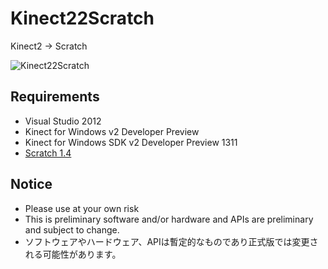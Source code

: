 Kinect22Scratch
===============

Kinect2 -> Scratch

![Kinect22Scratch](https://pbs.twimg.com/media/BawQo4-CcAAbwuM.png)


## Requirements

 * Visual Studio 2012
 * Kinect for Windows v2 Developer Preview
 * Kinect for Windows SDK v2 Developer Preview 1311
 * [Scratch 1.4](http://info.scratch.mit.edu/ja/Scratch_1.4_Download)

## Notice
 
* Please use at your own risk
* This is preliminary software and/or hardware and APIs are preliminary and subject to change.
* ソフトウェアやハードウェア、APIは暫定的なものであり正式版では変更される可能性があります。

